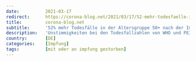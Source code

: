 ```yaml
---
date:          2021-03-17
redirect:      https://corona-blog.net/2021/03/17/52-mehr-todesfaelle-in-der-altersgruppe-50-nach-der-impfung/
title:         corona-blog.net
subtitle:      '52% mehr Todesfälle in der Altersgruppe 50+ nach der Impfung'
description:   'Unstimmigkeiten bei den Todesfallzahlen von WHO und PEI. Die Auswertung der Daten zeigt erschreckende Ergebnisse.'
country:       [DE]
categories:    [Impfung]
tags:          [mit oder an impfung gestorben]
---
```

